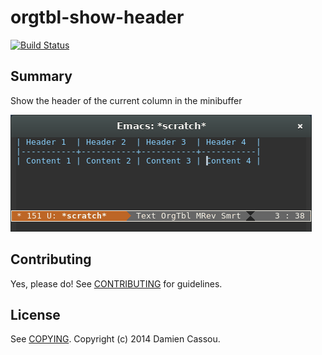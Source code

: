 # orgtbl-show-header

[![Build Status](https://travis-ci.org/DamienCassou/orgtbl-show-header.svg?branch=master)](https://travis-ci.org/DamienCassou/orgtbl-show-header)

## Summary

Show the header of the current column in the minibuffer

![Screencast](screencast.git)

## Contributing

Yes, please do! See [CONTRIBUTING][] for guidelines.

## License

See [COPYING][]. Copyright (c) 2014 Damien Cassou.


[CONTRIBUTING]: ./CONTRIBUTING.md
[COPYING]: ./COPYING
